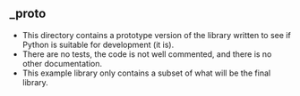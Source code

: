 ## _proto

- This directory contains a prototype version of the library written to see if Python is suitable for development (it is).
- There are no tests, the code is not well commented, and there is no other documentation.
- This example library only contains a subset of what will be the final library.
